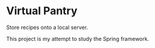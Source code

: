 # Virtual Pantry
Store recipes onto a local server.

This project is my attempt to study the Spring framework.